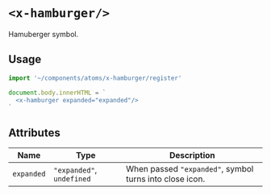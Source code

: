 # `<x-hamburger/>`

Hamuberger symbol.

## Usage

```js
import '~/components/atoms/x-hamburger/register'

document.body.innerHTML = `
  <x-hamburger expanded="expanded"/>
`
```

## Attributes

| Name       | Type                      | Description                                             |
| ---------- | ------------------------- | ------------------------------------------------------- |
| `expanded` | `"expanded"`, `undefined` | When passed `"expanded"`, symbol turns into close icon. |
